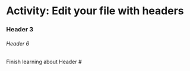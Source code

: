 # Activity: Edit your file with headers
### Header 3
###### Header 6

Finish learning about Header #
